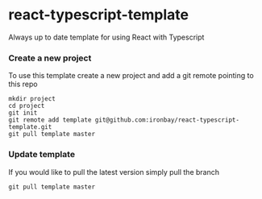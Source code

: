 # react-typescript-template
Always up to date template for using React with Typescript


### Create a new project
To use this template create a new project and add a git remote pointing to this repo

```
mkdir project
cd project
git init
git remote add template git@github.com:ironbay/react-typescript-template.git
git pull template master
```

### Update template
If you would like to pull the latest version simply pull the branch

```
git pull template master
```


